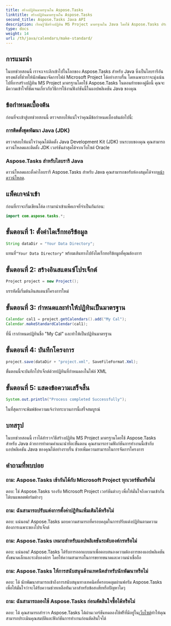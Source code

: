 ```yaml
---
title: สร้างปฏิทินมาตรฐานใน Aspose.Tasks
linktitle: สร้างปฏิทินมาตรฐานใน Aspose.Tasks
second_title: Aspose.Tasks Java API
description: เรียนรู้วิธีสร้างปฏิทิน MS Project มาตรฐานใน Java โดยใช้ Aspose.Tasks ปรับปรุงความสามารถในการจัดการโครงการของคุณด้วยบทช่วยสอนทีละขั้นตอนนี้
type: docs
weight: 14
url: /th/java/calendars/make-standard/
---
```


## การแนะนำ
ในบทช่วยสอนนี้ เราจะเจาะลึกเข้าไปในโลกของ Aspose.Tasks สำหรับ Java ซึ่งเป็นไลบรารีอันทรงพลังที่ช่วยให้นักพัฒนาจัดการไฟล์ Microsoft Project ได้อย่างราบรื่น โดยเฉพาะเราจะมุ่งเน้นไปที่การสร้างปฏิทิน MS Project มาตรฐานโดยใช้ Aspose.Tasks ในตอนท้ายของคู่มือนี้ คุณจะมีความเข้าใจที่ชัดเจนเกี่ยวกับวิธีการใช้งานฟังก์ชันนี้ในแอปพลิเคชัน Java ของคุณ
## ข้อกำหนดเบื้องต้น
ก่อนที่จะเข้าสู่บทช่วยสอนนี้ ตรวจสอบให้แน่ใจว่าคุณมีข้อกำหนดเบื้องต้นต่อไปนี้:
### การติดตั้งชุดพัฒนา Java (JDK)
ตรวจสอบให้แน่ใจว่าคุณได้ติดตั้ง Java Development Kit (JDK) บนระบบของคุณ คุณสามารถดาวน์โหลดและติดตั้ง JDK เวอร์ชันล่าสุดได้จากเว็บไซต์ Oracle
### Aspose.Tasks สำหรับไลบรารี Java
 ดาวน์โหลดและตั้งค่าไลบรารี Aspose.Tasks สำหรับ Java คุณสามารถขอรับห้องสมุดได้จาก[หน้าดาวน์โหลด](https://releases.aspose.com/tasks/java/).

## แพ็คเกจนำเข้า
ก่อนที่เราจะเริ่มเขียนโค้ด เรามานำเข้าแพ็คเกจที่จำเป็นกันก่อน:
```java
import com.aspose.tasks.*;
```

## ขั้นตอนที่ 1: ตั้งค่าไดเร็กทอรีข้อมูล
```java
String dataDir = "Your Data Directory";
```
 แทนที่`"Your Data Directory"` พร้อมเส้นทางไปยังไดเร็กทอรีข้อมูลที่คุณต้องการ
## ขั้นตอนที่ 2: สร้างอินสแตนซ์โปรเจ็กต์
```java
Project project = new Project();
```
บรรทัดนี้เริ่มต้นอินสแตนซ์โครงการใหม่
## ขั้นตอนที่ 3: กำหนดและทำให้ปฏิทินเป็นมาตรฐาน
```java
Calendar cal1 = project.getCalendars().add("My Cal");
Calendar.makeStandardCalendar(cal1);
```
ที่นี่ เรากำหนดปฏิทินชื่อ "My Cal" และทำให้เป็นปฏิทินมาตรฐาน
## ขั้นตอนที่ 4: บันทึกโครงการ
```java
project.save(dataDir + "project.xml", SaveFileFormat.Xml);
```
ขั้นตอนนี้จะบันทึกโปรเจ็กต์ด้วยปฏิทินที่กำหนดลงในไฟล์ XML
## ขั้นตอนที่ 5: แสดงข้อความเสร็จสิ้น
```java
System.out.println("Process completed Successfully");
```
ในที่สุดเราจะพิมพ์ข้อความแจ้งว่ากระบวนการนี้เสร็จสมบูรณ์

## บทสรุป
ในบทช่วยสอนนี้ เราได้สำรวจวิธีสร้างปฏิทิน MS Project มาตรฐานโดยใช้ Aspose.Tasks สำหรับ Java ด้วยการทำตามคำแนะนำทีละขั้นตอน คุณสามารถรวมฟังก์ชันการทำงานนี้เข้ากับแอปพลิเคชัน Java ของคุณได้อย่างราบรื่น ช่วยเพิ่มความสามารถในการจัดการโครงการ
## คำถามที่พบบ่อย
### ถาม: Aspose.Tasks เข้ากันได้กับ Microsoft Project ทุกเวอร์ชันหรือไม่
ตอบ: ใช่ Aspose.Tasks รองรับ Microsoft Project เวอร์ชันต่างๆ เพื่อให้มั่นใจถึงความเข้ากันได้บนแพลตฟอร์มต่างๆ
### ถาม: ฉันสามารถปรับแต่งการตั้งค่าปฏิทินเพิ่มเติมได้หรือไม่
ตอบ: แน่นอน! Aspose.Tasks มอบความสามารถที่ครอบคลุมในการปรับแต่งปฏิทินตามความต้องการเฉพาะของโปรเจ็กต์
### ถาม: Aspose.Tasks เหมาะสำหรับแอปพลิเคชันระดับองค์กรหรือไม่
ตอบ: แน่นอน! Aspose.Tasks ได้รับการออกแบบมาเพื่อตอบสนองความต้องการของแอปพลิเคชันทั้งขนาดเล็กและระดับองค์กร โดยให้ความสามารถในการขยายขนาดและความน่าเชื่อถือ
### ถาม: Aspose.Tasks ให้การสนับสนุนด้านเทคนิคสำหรับนักพัฒนาหรือไม่
ตอบ: ได้ นักพัฒนาสามารถเข้าถึงการสนับสนุนทางเทคนิคที่ครอบคลุมผ่านฟอรัม Aspose.Tasks เพื่อให้มั่นใจว่าจะได้รับความช่วยเหลือทันเวลาสำหรับข้อสงสัยหรือปัญหาใดๆ
### ถาม: ฉันสามารถลองใช้ Aspose.Tasks ก่อนตัดสินใจซื้อได้หรือไม่
 ตอบ: ได้ คุณสามารถสำรวจ Aspose.Tasks ได้ผ่านเวอร์ชันทดลองใช้ฟรีที่มีอยู่ใน[เว็บไซต์](https://purchase.aspose.com/buy)ทำให้คุณสามารถประเมินคุณสมบัติและฟังก์ชันการทำงานก่อนตัดสินใจได้